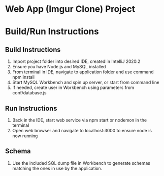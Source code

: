 # Web App (Imgur Clone) Project

# Build/Run Instructions

## Build Instructions
1. Import project folder into desired IDE, created in IntelliJ 2020.2  
2. Ensure you have Node.js and MySQL installed  
3. From terminal in IDE, navigate to application folder and use command npm install  
4. Start MySQL Workbench and spin up server, or start from command line
5. If needed, create user in Workbench using parameters from conf/database.js 

## Run Instructions
1. Back in the IDE, start web service via npm start or nodemon in the terminal    
2. Open web browser and navigate to localhost:3000 to ensure node is now running  

## Schema 
1. Use the included SQL dump file in Workbench to generate schemas matching the ones in use by the application.  


